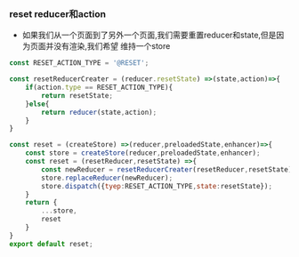 ### reset reducer和action

+ 如果我们从一个页面到了另外一个页面,我们需要重置reducer和state,但是因为页面并没有渲染,我们希望
维持一个store

```javascript
const RESET_ACTION_TYPE = '@RESET';

const resetReducerCreater = (reducer.resetState) =>(state,action)=>{
	if(action.type == RESET_ACTION_TYPE){
		return resetState;
	}else{
		return reducer(state,action);
	}
}

const reset = (createStore) =>(reducer,preloadedState,enhancer)=>{
	const store = createStore(reducer,preloadedState,enhancer);
	const reset = (resetReducer,resetState) =>{
		const newReducer = resetReducerCreater(resetReducer,resetState);
		store.replaceReducer(newReducer);
		store.dispatch({tyep:RESET_ACTION_TYPE,state:resetState});
	}
	return {
		...store,
		reset
	}
}
export default reset;
```